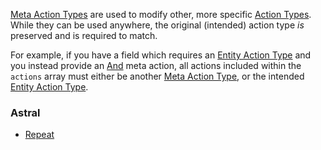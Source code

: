 [Meta Action Types](https://origins.readthedocs.io/en/1.10.0/types/meta_action_types/) are used to modify other, more specific [Action Types](https://origins.readthedocs.io/en/1.10.0/types/action_types/).
While they can be used anywhere, the original (intended) action type *is* preserved and is required to match.

For example, if you have a field which requires an [Entity Action Type](https://origins.readthedocs.io/en/1.10.0/types/entity_action_types/) and you instead provide an [And](https://origins.readthedocs.io/en/1.10.0/types/meta_action_types/and/) meta action,
all actions included within the `actions` array must either be another [Meta Action Type](https://origins.readthedocs.io/en/1.10.0/types/meta_action_types/), or the intended [Entity Action Type](https://origins.readthedocs.io/en/1.10.0/types/entity_action_types/).

### Astral

- [Repeat](repeat.md)